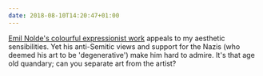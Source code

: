 ```yaml
---
date: 2018-08-10T14:20:47+01:00
---
```

[Emil Nolde's colourful expressionist work](https://www.nationalgalleries.org/exhibition/emil-nolde-colour-life) appeals to my aesthetic sensibilities. Yet his anti-Semitic views and support for the Nazis (who deemed his art to be 'degenerative') make him hard to admire. It's that age old quandary; can you separate art from the artist?
